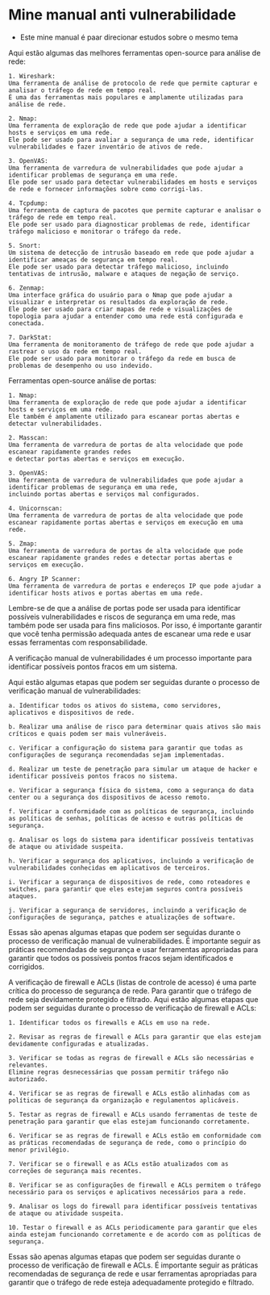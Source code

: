 # Mine manual anti vulnerabilidade

- Este mine manual é paar direcionar estudos sobre o mesmo tema

Aqui estão algumas das melhores ferramentas open-source para análise de rede:

    1. Wireshark:
    Uma ferramenta de análise de protocolo de rede que permite capturar e analisar o tráfego de rede em tempo real.
    É uma das ferramentas mais populares e amplamente utilizadas para análise de rede.

    2. Nmap:
    Uma ferramenta de exploração de rede que pode ajudar a identificar hosts e serviços em uma rede.
    Ele pode ser usado para avaliar a segurança de uma rede, identificar vulnerabilidades e fazer inventário de ativos de rede.

    3. OpenVAS:
    Uma ferramenta de varredura de vulnerabilidades que pode ajudar a identificar problemas de segurança em uma rede.
    Ele pode ser usado para detectar vulnerabilidades em hosts e serviços de rede e fornecer informações sobre como corrigi-las.

    4. Tcpdump:
    Uma ferramenta de captura de pacotes que permite capturar e analisar o tráfego de rede em tempo real.
    Ele pode ser usado para diagnosticar problemas de rede, identificar tráfego malicioso e monitorar o tráfego da rede.

    5. Snort:
    Um sistema de detecção de intrusão baseado em rede que pode ajudar a identificar ameaças de segurança em tempo real.
    Ele pode ser usado para detectar tráfego malicioso, incluindo tentativas de intrusão, malware e ataques de negação de serviço.

    6. Zenmap:
    Uma interface gráfica do usuário para o Nmap que pode ajudar a visualizar e interpretar os resultados da exploração de rede.
    Ele pode ser usado para criar mapas de rede e visualizações de topologia para ajudar a entender como uma rede está configurada e conectada.

    7. DarkStat:
    Uma ferramenta de monitoramento de tráfego de rede que pode ajudar a rastrear o uso da rede em tempo real.
    Ele pode ser usado para monitorar o tráfego da rede em busca de problemas de desempenho ou uso indevido.

Ferramentas open-source análise de portas:

    1. Nmap:
    Uma ferramenta de exploração de rede que pode ajudar a identificar hosts e serviços em uma rede.
    Ele também é amplamente utilizado para escanear portas abertas e detectar vulnerabilidades.

    2. Masscan:
    Uma ferramenta de varredura de portas de alta velocidade que pode escanear rapidamente grandes redes
    e detectar portas abertas e serviços em execução.

    3. OpenVAS:
    Uma ferramenta de varredura de vulnerabilidades que pode ajudar a identificar problemas de segurança em uma rede,
    incluindo portas abertas e serviços mal configurados.

    4. Unicornscan:
    Uma ferramenta de varredura de portas de alta velocidade que pode escanear rapidamente portas abertas e serviços em execução em uma rede.

    5. Zmap:
    Uma ferramenta de varredura de portas de alta velocidade que pode escanear rapidamente grandes redes e detectar portas abertas e serviços em execução.

    6. Angry IP Scanner:
    Uma ferramenta de varredura de portas e endereços IP que pode ajudar a identificar hosts ativos e portas abertas em uma rede.

Lembre-se de que a análise de portas pode ser usada para identificar possíveis vulnerabilidades e riscos de segurança em uma rede,
mas também pode ser usada para fins maliciosos. Por isso, é importante garantir que você tenha permissão adequada antes de escanear uma rede e usar essas ferramentas com responsabilidade.

A verificação manual de vulnerabilidades é um processo importante para identificar possíveis pontos fracos em um sistema.

Aqui estão algumas etapas que podem ser seguidas durante o processo de verificação manual de vulnerabilidades:

    a. Identificar todos os ativos do sistema, como servidores, aplicativos e dispositivos de rede.

    b. Realizar uma análise de risco para determinar quais ativos são mais críticos e quais podem ser mais vulneráveis.

    c. Verificar a configuração do sistema para garantir que todas as configurações de segurança recomendadas sejam implementadas.

    d. Realizar um teste de penetração para simular um ataque de hacker e identificar possíveis pontos fracos no sistema.

    e. Verificar a segurança física do sistema, como a segurança do data center ou a segurança dos dispositivos de acesso remoto.

    f. Verificar a conformidade com as políticas de segurança, incluindo as políticas de senhas, políticas de acesso e outras políticas de segurança.

    g. Analisar os logs do sistema para identificar possíveis tentativas de ataque ou atividade suspeita.

    h. Verificar a segurança dos aplicativos, incluindo a verificação de vulnerabilidades conhecidas em aplicativos de terceiros.

    i. Verificar a segurança de dispositivos de rede, como roteadores e switches, para garantir que eles estejam seguros contra possíveis ataques.

    j. Verificar a segurança de servidores, incluindo a verificação de configurações de segurança, patches e atualizações de software.

Essas são apenas algumas etapas que podem ser seguidas durante o processo de verificação manual de vulnerabilidades.
É importante seguir as práticas recomendadas de segurança e usar ferramentas apropriadas para garantir que todos os possíveis pontos fracos sejam identificados e corrigidos.

A verificação de firewall e ACLs (listas de controle de acesso) é uma parte crítica do processo de segurança de rede.
Para garantir que o tráfego de rede seja devidamente protegido e filtrado. Aqui estão algumas etapas que podem ser seguidas durante o processo de verificação de firewall e ACLs:

    1. Identificar todos os firewalls e ACLs em uso na rede.

    2. Revisar as regras de firewall e ACLs para garantir que elas estejam devidamente configuradas e atualizadas.

    3. Verificar se todas as regras de firewall e ACLs são necessárias e relevantes.
    Elimine regras desnecessárias que possam permitir tráfego não autorizado.

    4. Verificar se as regras de firewall e ACLs estão alinhadas com as políticas de segurança da organização e regulamentos aplicáveis.

    5. Testar as regras de firewall e ACLs usando ferramentas de teste de penetração para garantir que elas estejam funcionando corretamente.

    6. Verificar se as regras de firewall e ACLs estão em conformidade com as práticas recomendadas de segurança de rede, como o princípio do menor privilégio.

    7. Verificar se o firewall e as ACLs estão atualizados com as correções de segurança mais recentes.

    8. Verificar se as configurações de firewall e ACLs permitem o tráfego necessário para os serviços e aplicativos necessários para a rede.

    9. Analisar os logs do firewall para identificar possíveis tentativas de ataque ou atividade suspeita.

    10. Testar o firewall e as ACLs periodicamente para garantir que eles ainda estejam funcionando corretamente e de acordo com as políticas de segurança.

Essas são apenas algumas etapas que podem ser seguidas durante o processo de verificação de firewall e ACLs.
É importante seguir as práticas recomendadas de segurança de rede e usar ferramentas apropriadas para garantir que o tráfego de rede esteja adequadamente protegido e filtrado.
